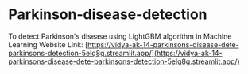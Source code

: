 # Parkinson-disease-detection
To detect Parkinson's disease using LightGBM algorithm in Machine Learning
Website Link: [https://vidya-ak-14-parkinsons-disease-dete-parkinsons-detection-5elq8g.streamlit.app/](https://vidya-ak-14-parkinsons-disease-dete-parkinsons-detection-5elq8g.streamlit.app/)
